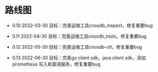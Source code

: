 # 路线图

- 0.10   2022-03-30
  目标：完善运维工具cnosdb_inspect，修复重要bug

- 0.11    2022-04-30
  目标：完善运维工具cnosdb_tools，修复重要bug

- 0.12    2022-05-30
  目标：完善运维工具cnosdb-ctl，修复重要bug

- 0.13    2022-06-30
  目标：完善go client sdk，java client sdk，添加prometheus 写入和查询服务，修复重要bug